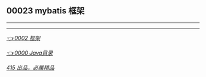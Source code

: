 ## 00023 mybatis 框架
---


---
*[👈 0002 框架](../0002框架.md)*

*[👈 0000 Java目录](../0000Java目录.md)*

*[415 出品，必属精品](../../note.md)*